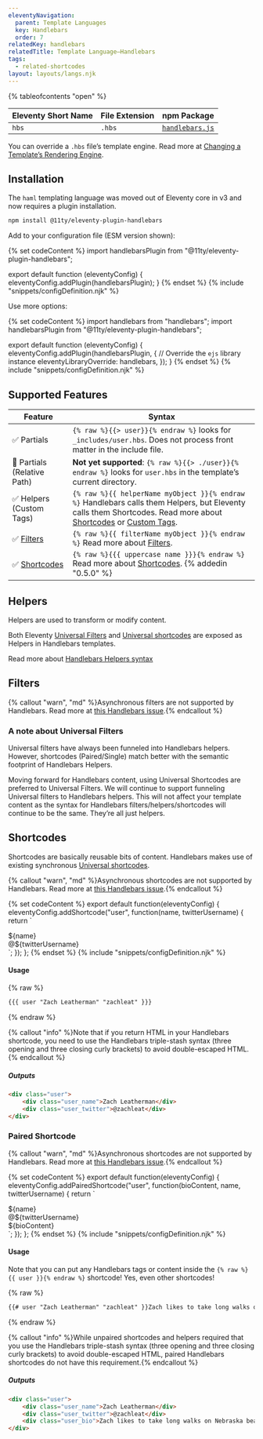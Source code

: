 ```yaml
---
eleventyNavigation:
  parent: Template Languages
  key: Handlebars
  order: 7
relatedKey: handlebars
relatedTitle: Template Language—Handlebars
tags:
  - related-shortcodes
layout: layouts/langs.njk
---
```


{% tableofcontents "open" %}

| Eleventy Short Name | File Extension | npm Package                                                |
| ------------------- | -------------- | ---------------------------------------------------------- |
| `hbs`               | `.hbs`         | [`handlebars.js`](https://github.com/wycats/handlebars.js) |

You can override a `.hbs` file’s template engine. Read more at [Changing a Template’s Rendering Engine](/docs/languages/#overriding-the-template-language).

## Installation

The `haml` templating language was moved out of Eleventy core in v3 and now requires a plugin installation.


```sh
npm install @11ty/eleventy-plugin-handlebars
```

Add to your configuration file (ESM version shown):

{% set codeContent %}
import handlebarsPlugin from "@11ty/eleventy-plugin-handlebars";

export default function (eleventyConfig) {
	eleventyConfig.addPlugin(handlebarsPlugin);
}
{% endset %}
{% include "snippets/configDefinition.njk" %}


Use more options:

{% set codeContent %}
import handlebars from "handlebars";
import handlebarsPlugin from "@11ty/eleventy-plugin-handlebars";

export default function (eleventyConfig) {
	eleventyConfig.addPlugin(handlebarsPlugin, {
		// Override the `ejs` library instance
		eleventyLibraryOverride: handlebars,
	});
}
{% endset %}
{% include "snippets/configDefinition.njk" %}

## Supported Features

| Feature                                                           | Syntax                                                                                                                                                                                                    |
| ----------------------------------------------------------------- | --------------------------------------------------------------------------------------------------------------------------------------------------------------------------------------------------------- |
| ✅ Partials                                                       | `{% raw %}{{> user}}{% endraw %}` looks for `_includes/user.hbs`. Does not process front matter in the include file.                                                                                      |
| 🚫 Partials (Relative Path)                                       | **Not yet supported**: `{% raw %}{{> ./user}}{% endraw %}` looks for `user.hbs` in the template’s current directory.                                                                                      |
| ✅ Helpers (Custom Tags)                                          | `{% raw %}{{ helperName myObject }}{% endraw %}` Handlebars calls them Helpers, but Eleventy calls them Shortcodes. Read more about [Shortcodes](/docs/shortcodes/) or [Custom Tags](/docs/custom-tags/). |
| ✅ [Filters](/docs/filters/) | `{% raw %}{{ filterName myObject }}{% endraw %}` Read more about [Filters](/docs/filters/).                                                                                                               |
| ✅ [Shortcodes](/docs/shortcodes/)                                | `{% raw %}{{{ uppercase name }}}{% endraw %}` Read more about [Shortcodes](/docs/shortcodes/). {% addedin "0.5.0" %}                                                                                      |

## Helpers

Helpers are used to transform or modify content.

Both Eleventy [Universal Filters](/docs/filters/) and [Universal shortcodes](/docs/shortcodes/) are exposed as Helpers in Handlebars templates.

Read more about [Handlebars Helpers syntax](https://handlebarsjs.com/#helpers)

## Filters

{% callout "warn", "md" %}Asynchronous filters are not supported by Handlebars. Read more at [this Handlebars issue](https://github.com/wycats/handlebars.js/issues/717).{% endcallout %}

### A note about Universal Filters

Universal filters have always been funneled into Handlebars helpers. However, shortcodes (Paired/Single) match better with the semantic footprint of Handlebars Helpers.

Moving forward for Handlebars content, using Universal Shortcodes are preferred to Universal Filters. We will continue to support funneling Universal filters to Handlebars helpers. This will not affect your template content as the syntax for Handlebars filters/helpers/shortcodes will continue to be the same. They’re all just helpers.

## Shortcodes

Shortcodes are basically reusable bits of content. Handlebars makes use of existing synchronous [Universal shortcodes](/docs/shortcodes/).

{% callout "warn", "md" %}Asynchronous shortcodes are not supported by Handlebars. Read more at [this Handlebars issue](https://github.com/wycats/handlebars.js/issues/717).{% endcallout %}

{% set codeContent %}
export default function(eleventyConfig) {
  eleventyConfig.addShortcode("user", function(name, twitterUsername) {
    return `<div class="user">
<div class="user_name">${name}</div>
<div class="user_twitter">@${twitterUsername}</div>
</div>`;
  });
};
{% endset %}
{% include "snippets/configDefinition.njk" %}

#### Usage

{% raw %}

```html
{{{ user "Zach Leatherman" "zachleat" }}}
```

{% endraw %}

{% callout "info" %}Note that if you return HTML in your Handlebars shortcode, you need to use the Handlebars triple-stash syntax (three opening and three closing curly brackets) to avoid double-escaped HTML.{% endcallout %}

##### Outputs

```html
<div class="user">
	<div class="user_name">Zach Leatherman</div>
	<div class="user_twitter">@zachleat</div>
</div>
```

### Paired Shortcode

{% callout "warn", "md" %}Asynchronous shortcodes are not supported by Handlebars. Read more at [this Handlebars issue](https://github.com/wycats/handlebars.js/issues/717).{% endcallout %}

{% set codeContent %}
export default function(eleventyConfig) {
  eleventyConfig.addPairedShortcode("user", function(bioContent, name, twitterUsername) {
    return `<div class="user">
<div class="user_name">${name}</div>
<div class="user_twitter">@${twitterUsername}</div>
<div class="user_bio">${bioContent}</div>
</div>`;
  });
};
{% endset %}
{% include "snippets/configDefinition.njk" %}

#### Usage

Note that you can put any Handlebars tags or content inside the `{% raw %}{{ user }}{% endraw %}` shortcode! Yes, even other shortcodes!

{% raw %}

```html
{{# user "Zach Leatherman" "zachleat" }}Zach likes to take long walks on Nebraska beaches.{{/ user }}
```

{% endraw %}

{% callout "info" %}While unpaired shortcodes and helpers required that you use the Handlebars triple-stash syntax (three opening and three closing curly brackets) to avoid double-escaped HTML, paired Handlebars shortcodes do not have this requirement.{% endcallout %}

##### Outputs

```html
<div class="user">
	<div class="user_name">Zach Leatherman</div>
	<div class="user_twitter">@zachleat</div>
	<div class="user_bio">Zach likes to take long walks on Nebraska beaches.</div>
</div>
```